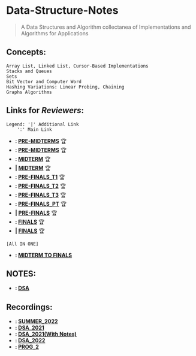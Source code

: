# Data-Structure-Notes
> A Data Structures and Algorithm collectanea of Implementations and Algorithms for Applications
## Concepts:
```
Array List, Linked List, Cursor-Based Implementations
Stacks and Queues
Sets
Bit Vector and Computer Word
Hashing Variations: Linear Probing, Chaining
Graphs Algorithms
```

## Links for _Reviewers_:

```
Legend: '|' Additional Link
	':' Main Link
```
- **: [PRE-MIDTERMS](https://forms.gle/WjJ78RewQBvcccHi8)** :trophy:
- **: [PRE-MIDTERMS](https://forms.gle/1cmLXqfXnmdXGPF86)** :trophy:
- **: [MIDTERM](https://forms.gle/baKLYq7wn3zyps9DA)**     :trophy:
- **| [MIDTERM](https://forms.gle/eVkXDHtetxqujmuA9)**     :trophy:
- **: [PRE-FINALS_T1](https://forms.gle/8NpvPHPWPNFwtku37)** :trophy:
- **: [PRE-FINALS_T2](https://forms.gle/5dYubo5ojZoLsda76)** :trophy:
- **: [PRE-FINALS_T3](https://forms.gle/rjYaAA4VvMK9yXXCA)** :trophy:
- **: [PRE-FINALS_PT](https://forms.gle/W37ArEoarAVtYpxt9)** :trophy:
- **| [PRE-FINALS](https://forms.gle/kkeQHX8ev6637tCK7)** :trophy:
- **: [FINALS](https://forms.gle/NdL7ATZabBwj88bw8)** :trophy:
- **| [FINALS](https://forms.gle/Ja3eTCGX3zSdHDtM6)** :trophy:
```
[All IN ONE]
```
- **: [MIDTERM TO FINALS](https://forms.gle/RHuFqzrDRYEEY4oy6)**
## NOTES: 
- **: [DSA](https://drive.google.com/drive/folders/1NGNpS0llsmSxVVeX6CZ_0rJLSwSJ7QJW)**
## Recordings:
- **: [SUMMER_2022](https://drive.google.com/drive/folders/1cuSG7Y5aTcbSQKc1gp7vmxzZkh_YvjSv)**
- **: [DSA_2021](https://drive.google.com/drive/u/0/folders/1UrpMsXDRsGe4VTb8LlFubACZ14pYuFnH)**
- **: [DSA_2021(With Notes)](https://drive.google.com/drive/folders/1AWitMbTVKn1JQSGTW3xvm7JZbrIU0_4g)**
- **: [DSA_2022](https://drive.google.com/drive/folders/1YtKsVFoANhRi3HGBYqtB3gqLpX_8Ewzv)**
- **: [PROG_2](https://drive.google.com/drive/folders/15Bg7bUcTwN1WEqgdOjsnkE5Hyv6caNTt)**
